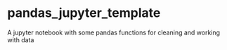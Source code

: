 # pandas_jupyter_template
A jupyter notebook with some pandas functions for cleaning and working with data

